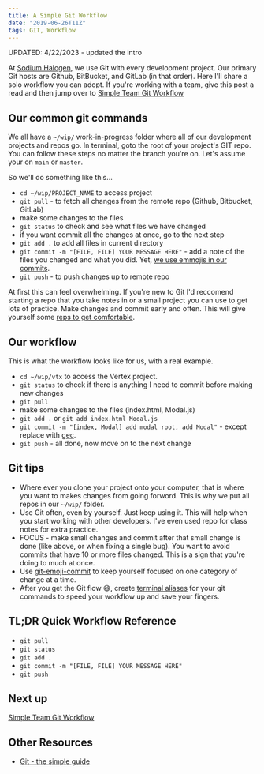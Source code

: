 ```yaml
---
title: A Simple Git Workflow
date: "2019-06-26T11Z"
tags: GIT, Workflow
---
```


UPDATED: 4/22/2023 - updated the intro

At [Sodium Halogen](https://sodiumhalogen.com?ref=csio), we use Git with every development project. Our primary Git hosts are Github, BitBucket, and GitLab (in that order). Here I'll share a solo workflow you can adopt. If you're working with a team, give this post a read and then jump over to [Simple Team Git Workflow](/2020-02-03-simple-git-team-workflow)

## Our common git commands

We all have a `~/wip/` work-in-progress folder where all of our development projects and repos go. In terminal, goto the root of your project's GIT repo. You can follow these steps no matter the branch you're on. Let's assume your on `main` or `master`.

So we'll do something like this...

- `cd ~/wip/PROJECT_NAME` to access project
- `git pull` - to fetch all changes from the remote repo (Github, Bitbucket, GitLab)
- make some changes to the files
- `git status` to check and see what files we have changed
- if you want commit all the changes at once, go to the next step
- `git add .` to add all files in current directory
- `git commit -m "[FILE, FILE] YOUR MESSAGE HERE"` - add a note of the files you changed and what you did. Yet, [we use emmojis in our commits](https://github.com/sodiumhalogenteam/git-emoji-commit#readme).
- `git push` - to push changes up to remote repo

At first this can feel overwhelming. If you're new to Git I'd reccomend starting a repo that you take notes in or a small project you can use to get lots of practice. Make changes and commit early and often. This will give yourself some [reps to get comfortable](/glossary#reps).

## Our workflow

This is what the workflow looks like for us, with a real example.

- `cd ~/wip/vtx` to access the Vertex project.
- `git status` to check if there is anything I need to commit before making new changes
- `git pull`
- make some changes to the files (index.html, Modal.js)
- `git add .` or `git add index.html Modal.js`
- `git commit -m "[index, Modal] add modal root, add Modal"` - except replace with [gec](https://github.com/sodiumhalogenteam/git-emoji-commit#readme).
- `git push` - all done, now move on to the next change

## Git tips

- Where ever you clone your project onto your computer, that is where you want to makes changes from going forword. This is why we put all repos in our `~/wip/` folder.
- Use Git often, even by yourself. Just keep using it. This will help when you start working with other developers. I've even used repo for class notes for extra practice.
- FOCUS - make small changes and commit after that small change is done (like above, or when fixing a single bug). You want to avoid commits that have 10 or more files changed. This is a sign that you're doing to much at once.
- Use [git-emoji-commit](https://github.com/sodiumhalogenteam/git-emoji-commit#readme) to keep yourself focused on one category of change at a time.
- After you get the Git flow 😄, create [terminal aliases](https://github.com/sodiumhalogenteam/setup-mac/blob/master/.zshrc#L118) for your git commands to speed your workflow up and save your fingers.

## TL;DR Quick Workflow Reference

- `git pull`
- `git status`
- `git add .`
- `git commit -m "[FILE, FILE] YOUR MESSAGE HERE"`
- `git push`

## Next up

[Simple Team Git Workflow](/2020-02-03-simple-git-team-workflow)

## Other Resources

- [Git - the simple guide](https://rogerdudler.github.io/git-guide/)
